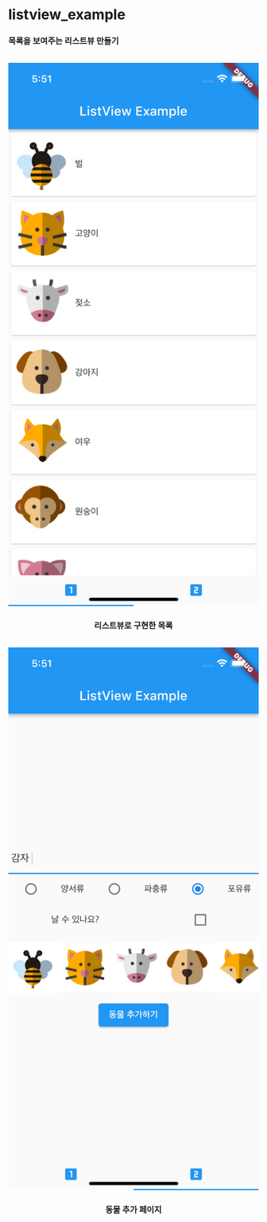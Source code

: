 # listview_example

<h3>목록을 보여주는 리스트뷰 만들기</h3>
<br/>

<div align="center">
    <img src="readme/listPage.png" alt="alt" width="600px" height="auto"/>
    <h3>리스트뷰로 구현한 목록</h3>
    <br/>
    <img src="readme/addPage.png" alt="alt" width="600px" height="auto"/>
    <h3>동물 추가 페이지</h3>
</div>